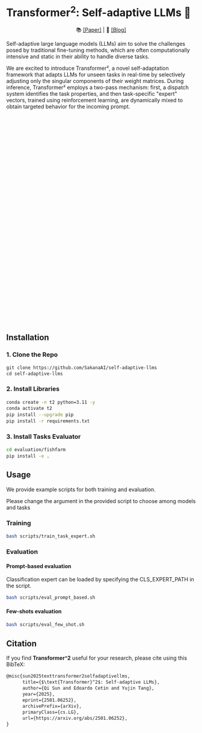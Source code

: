 <h1 align="center">
<h1>Transformer<sup>2</sup>: Self-adaptive LLMs 🐙 </h1>
</h1>
<p align="center">
  📚 <a href="https://arxiv.org/abs/2501.06252">[Paper]</a> |
  📄 <a href="https://sakana.ai/transformer-squared">[Blog]</a>
</p>

Self-adaptive large language models (LLMs) aim to solve the challenges posed by traditional fine-tuning methods, which are often computationally intensive and static in their ability to handle diverse tasks.  

We are excited to introduce Transformer², a novel self-adaptation framework that adapts LLMs for unseen tasks in real-time by selectively adjusting only the singular components of their weight matrices. 
During inference, Transformer² employs a two-pass mechanism: first, a dispatch system identifies the task properties, and then task-specific "expert" vectors, trained using reinforcement learning, are dynamically mixed to obtain targeted behavior for the incoming prompt. 
<h1 align="center">
  <a>
    <img width="500" src="assets/cover.gif"></a><br>
<br>    


## Installation

### 1. Clone the Repo
```
git clone https://github.com/SakanaAI/self-adaptive-llms
cd self-adaptive-llms
```

### 2. Install Libraries
```bash
conda create -n t2 python=3.11 -y
conda activate t2
pip install --upgrade pip
pip install -r requirements.txt
```

### 3. Install Tasks Evaluator
```bash
cd evaluation/fishfarm
pip install -e .
```

## Usage
We provide example scripts for both training and evaluation.  

Please change the argument in the provided script to choose among models and tasks

### Training

```bash
bash scripts/train_task_expert.sh
```

### Evaluation

#### Prompt-based evaluation
Classification expert can be loaded by specifying the CLS_EXPERT_PATH in the script.
```bash
bash scripts/eval_prompt_based.sh
```

#### Few-shots evaluation
```bash
bash scripts/eval_few_shot.sh
```

## Citation
If you find **Transformer^2** useful for your research, please cite using this BibTeX:
```
@misc{sun2025texttransformer2selfadaptivellms,
      title={$\text{Transformer}^2$: Self-adaptive LLMs}, 
      author={Qi Sun and Edoardo Cetin and Yujin Tang},
      year={2025},
      eprint={2501.06252},
      archivePrefix={arXiv},
      primaryClass={cs.LG},
      url={https://arxiv.org/abs/2501.06252}, 
}
```
